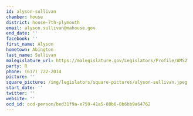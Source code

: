 ```yaml
---
id: alyson-sullivan
chamber: house
district: house-7th-plymouth
email: alyson.sullivan@mahouse.gov
end_date: ''
facebook: ''
first_name: Alyson
hometown: Abington
last_name: Sullivan
malegislature_url: https://malegislature.gov/Legislators/Profile/AMS2
party: R
phone: (617) 722-2014
picture: ''
square_picture: /img/legislators/square-pictures/alyson-sullivan.jpeg
start_date: ''
twitter: ''
website: ''
ocd_id: ocd-person/bed31f9a-e759-41a5-80b6-8b6bb9a64762
---
```

